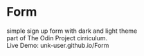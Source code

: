 # Form
simple sign up form with dark and light theme<br>
part of The Odin Project cirriculum.<br>
Live Demo: unk-user.github.io/Form
